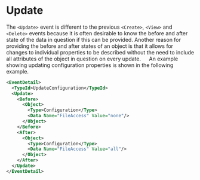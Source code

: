# Update
The `<Update>` event is different to the previous `<Create>`, `<View>` and `<Delete>` events because it is often desirable to know the before and after state of the data in question if this can be provided. Another reason for providing the before and after states of an object is that it allows for changes to individual properties to be described without the need to include all attributes of the object in question on every update.
 
An example showing updating configuration properties is shown in the following example.

``` xml
<EventDetail>
  <TypeId>UpdateConfiguration</TypeId>
  <Update>
    <Before>
      <Object>
        <Type>Configuration</Type>
        <Data Name="FileAccess" Value="none"/>
      </Object>
    </Before>
    <After>
      <Object>
        <Type>Configuration</Type>
        <Data Name="FileAccess" Value="all"/>
      </Object>
    </After>
  </Update>
</EventDetail>
``` 
